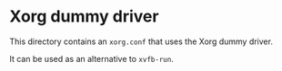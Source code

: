 # Xorg dummy driver

This directory contains an `xorg.conf` that uses the Xorg dummy driver.

It can be used as an alternative to `xvfb-run`.